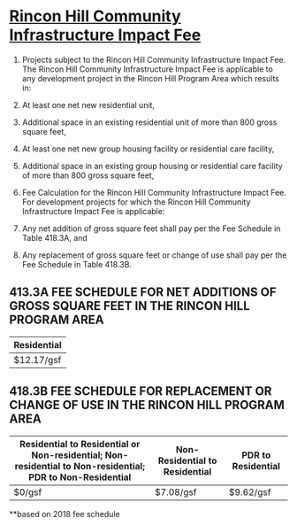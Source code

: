 # [Rincon Hill Community Infrastructure Impact Fee](http://library.amlegal.com/nxt/gateway.dll/California/planning/article4developmentimpactfeesandprojectr?f=templates$fn=default.htm$3.0$vid=amlegal:sanfrancisco_ca$anc=JD_418)

1. Projects subject to the Rincon Hill Community Infrastructure Impact Fee. The Rincon Hill Community Infrastructure Impact Fee is applicable to any development project in the Rincon Hill Program Area which results in:

  1. At least one net new residential unit,
  2. Additional space in an existing residential unit of more than 800 gross square feet,
  3. At least one net new group housing facility or residential care facility,
  4. Additional space in an existing group housing or residential care facility of more than 800 gross square feet,

1. Fee Calculation for the Rincon Hill Community Infrastructure Impact Fee. For development projects for which the Rincon Hill Community Infrastructure Impact Fee is applicable:

  1. Any net addition of gross square feet shall pay per the Fee Schedule in Table 418.3A, and
  2. Any replacement of gross square feet or change of use shall pay per the Fee Schedule in Table 418.3B.

## 413.3A FEE SCHEDULE FOR NET ADDITIONS OF GROSS SQUARE FEET IN THE RINCON HILL PROGRAM AREA

| Residential
| -----------
| $12.17/gsf

## 418.3B FEE SCHEDULE FOR REPLACEMENT OR CHANGE OF USE IN THE RINCON HILL PROGRAM AREA

Residential to Residential or Non-residential; Non-residential to Non-residential; PDR to Non-Residential | Non-Residential to Residential | PDR to Residential
--------------------------------------------------------------------------------------------------------- | ------------------------------ | ------------------
$0/gsf                                                                                                    | $7.08/gsf                      | $9.62/gsf

**based on 2018 fee schedule
